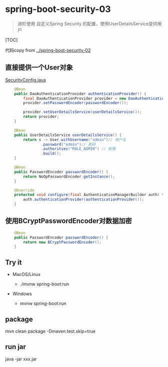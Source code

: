 # spring-boot-security-03

> 进阶使用 自定义Spring Security 的配置，使用UserDetailsService提供用户

[TOC]

代码copy from [../spring-boot-security-02](../spring-boot-security-02)

## 直接提供一个User对象

[SecurityConfig.java](src/main/java/com/example/lewjun/config/SecurityConfig.java)

```java
    @Bean
    public DaoAuthenticationProvider authenticationProvider() {
        final DaoAuthenticationProvider provider = new DaoAuthenticationProvider();
        provider.setPasswordEncoder(passwordEncoder());

        provider.setUserDetailsService(userDetailsService());
        return provider;
    }

    @Bean
    public UserDetailsService userDetailsService() {
        return s -> User.withUsername("admin")// 用户名
                .password("admin")// 密码
                .authorities("ROLE_ADMIN") // 权限
                .build();
    }

    @Bean
    public PasswordEncoder passwordEncoder() {
        return NoOpPasswordEncoder.getInstance();
    }

    @Override
    protected void configure(final AuthenticationManagerBuilder auth) throws Exception {
        auth.authenticationProvider(authenticationProvider());
    }
```

## 使用BCryptPasswordEncoder对数据加密

```java
    @Bean
    public PasswordEncoder passwordEncoder() {
        return new BCryptPasswordEncoder();
    }
```

## Try it

* MacOS/Linux
    * ./mvnw spring-boot:run

* Windows
    * mvnw spring-boot:run

## package

mvn clean package -Dmaven.test.skip=true

## run jar

java -jar xxx.jar

